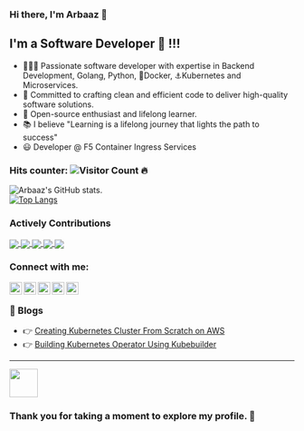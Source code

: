 ### Hi there, I'm Arbaaz 👋
## I'm a Software Developer 🤖 !!!

- 👨🏽‍💻 Passionate software developer with expertise in Backend Development, Golang, Python, 🐋Docker, ⚓Kubernetes and Microservices. 
- 🎯 Committed to crafting clean and efficient code to deliver high-quality software solutions. 
- 🌱 Open-source enthusiast and lifelong learner.
- 📚 I believe "Learning is a lifelong journey that lights the path to success"
- 😃 Developer @ F5 Container Ingress Services
### Hits counter: ![Visitor Count](https://profile-counter.glitch.me/arzzon/count.svg) 🔥 

![Arbaaz's GitHub stats](https://github-readme-stats.vercel.app/api?username=arzzon&show_icons=true&theme=radical&show_logo=true).  
[![Top Langs](https://github-readme-stats.vercel.app/api/top-langs/?username=arzzon&show_icons=true&theme=radical&layout=donut)](https://github.com/arzzon/github-readme-stats)


### Actively Contributions
<a href="https://github.com/arzzon/k8s-bigip-ctlr">
  <img align="center" src="https://github-readme-stats.vercel.app/api/pin/?username=arzzon&repo=k8s-bigip-ctlr" margin-right:"50px"/>
</a>
<a href="https://github.com/arzzon/f5-ipam-controller">
  <img align="center" src="https://github-readme-stats.vercel.app/api/pin/?username=arzzon&repo=f5-ipam-controller" />
</a>
<a href="https://github.com/arzzon/f5-ctlr-agent">
  <img align="center" src="https://github-readme-stats.vercel.app/api/pin/?username=arzzon&repo=f5-ctlr-agent" />
</a>
<a href="https://github.com/arzzon/f5-cis-docs">
  <img align="center" src="https://github-readme-stats.vercel.app/api/pin/?username=arzzon&repo=f5-cis-docs" />
</a>
<a href="https://github.com/arzzon/ipam-as">
  <img align="center" src="https://github-readme-stats.vercel.app/api/pin/?username=arzzon&repo=ipam-as" />
</a>



### Connect with me:

[<img align="left" alt="arbaaz | StackOverflow" width="22px" src="https://cdn.jsdelivr.net/npm/simple-icons@v3/icons/stackoverflow.svg" />][stack-overflow]
[<img align="left" alt="arbaaz | LinkedIn" width="22px" src="https://cdn.jsdelivr.net/npm/simple-icons@v3/icons/linkedin.svg" />][linkedin]
[<img align="left" alt="arbaaz | Instagram" width="22px" src="https://cdn.jsdelivr.net/npm/simple-icons@v3/icons/instagram.svg" />][instagram]
[<img align="left" alt="arbaaz | LeetCode" width="22px" src="https://cdn.jsdelivr.net/npm/simple-icons@v3/icons/leetcode.svg" />][leetcode]
[<img align="left" alt="arbaaz | Medium" width="22px" src="https://cdn.jsdelivr.net/npm/simple-icons@v3/icons/medium.svg" />][medium]

<br />

### 📕 Blogs

<!-- BLOG-POST-LIST:START -->
- 👉 [Creating Kubernetes Cluster From Scratch on AWS](https://medium.com/@arbaazkhan083/creating-a-kubernetes-cluster-from-scratch-in-just-few-minutes-af1a431db0e2)
- 👉 [Building Kubernetes Operator Using Kubebuilder](https://medium.com/@arbaazkhan083/building-kubernetes-operator-using-kubebuilder-bb52fbd8238)
<!-- BLOG-POST-LIST:END -->

---
[instagram]: https://instagram.com/arbaaz_ak3
[linkedin]: https://www.linkedin.com/in/arbaaz-khan3
[stack-overflow]: https://stackoverflow.com/users/11330629/arbaaz
[medium]: https://medium.com/@arbaazkhan083
[leetcode]: https://leetcode.com/retadore


<a href="https://github.com/arzzon.png">
  <img align="center" src="https://github.com/arzzon.png" width="50" height="50" />
</a>

### Thank you for taking a moment to explore my profile. 💖
